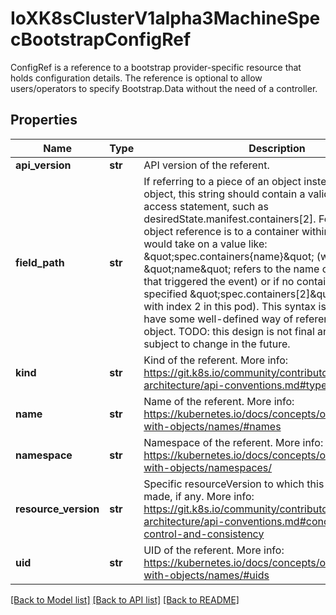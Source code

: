 # IoXK8sClusterV1alpha3MachineSpecBootstrapConfigRef

ConfigRef is a reference to a bootstrap provider-specific resource that holds configuration details. The reference is optional to allow users/operators to specify Bootstrap.Data without the need of a controller.
## Properties
Name | Type | Description | Notes
------------ | ------------- | ------------- | -------------
**api_version** | **str** | API version of the referent. | [optional] 
**field_path** | **str** | If referring to a piece of an object instead of an entire object, this string should contain a valid JSON/Go field access statement, such as desiredState.manifest.containers[2]. For example, if the object reference is to a container within a pod, this would take on a value like: \&quot;spec.containers{name}\&quot; (where \&quot;name\&quot; refers to the name of the container that triggered the event) or if no container name is specified \&quot;spec.containers[2]\&quot; (container with index 2 in this pod). This syntax is chosen only to have some well-defined way of referencing a part of an object. TODO: this design is not final and this field is subject to change in the future. | [optional] 
**kind** | **str** | Kind of the referent. More info: https://git.k8s.io/community/contributors/devel/sig-architecture/api-conventions.md#types-kinds | [optional] 
**name** | **str** | Name of the referent. More info: https://kubernetes.io/docs/concepts/overview/working-with-objects/names/#names | [optional] 
**namespace** | **str** | Namespace of the referent. More info: https://kubernetes.io/docs/concepts/overview/working-with-objects/namespaces/ | [optional] 
**resource_version** | **str** | Specific resourceVersion to which this reference is made, if any. More info: https://git.k8s.io/community/contributors/devel/sig-architecture/api-conventions.md#concurrency-control-and-consistency | [optional] 
**uid** | **str** | UID of the referent. More info: https://kubernetes.io/docs/concepts/overview/working-with-objects/names/#uids | [optional] 

[[Back to Model list]](../README.md#documentation-for-models) [[Back to API list]](../README.md#documentation-for-api-endpoints) [[Back to README]](../README.md)


